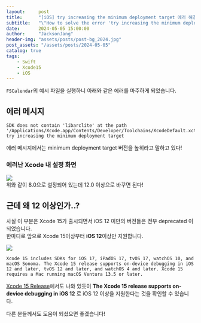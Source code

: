 ```yaml
---
layout:     post
title:      "[iOS] try increasing the minimum deployment target 에러 해결법"
subtitle:   "\"How to solve the error 'try increasing the minimum deployment target' \""
date:       2024-05-05 15:00:00
author:     "JacksonJang"
header-img: "assets/posts/post-bg_2024.jpg"
post_assets: "/assets/posts/2024-05-05"
catalog: true
tags:
    - Swift
    - Xcode15
    - iOS
---
```


`FSCalendar`의 예시 파일을 실행하니 아래와 같은 에러를 마주하게 되었습니다.

## 에러 메시지
```
SDK does not contain 'libarclite' at the path '/Applications/Xcode.app/Contents/Developer/Toolchains/XcodeDefault.xctoolchain/usr/lib/arc/libarclite_iphonesimulator.a'; try increasing the minimum deployment target
```

에러 메시지에서는 minimum deployment target 버전을 높히라고 말하고 있다!

### 에러난 Xcode 내 설정 화면
<img src="{{ page.post_assets }}/general.png" /> <br />
위와 같이 8.0으로 설정되어 있는데 12.0 이상으로 바꾸면 된다!

## 근데 왜 12 이상인가..?
사실 이 부분은 Xcode 15가 출시되면서 iOS 12 미만의 버전들은 전부 deprecated 이 되었습니다.
<br />
한마디로 앞으로 Xcode 15이상부터 **iOS 12**이상만 지원합니다.

<img src="{{ page.post_assets }}/xcode15.png" /> <br />
```
Xcode 15 includes SDKs for iOS 17, iPadOS 17, tvOS 17, watchOS 10, and macOS Sonoma. The Xcode 15 release supports on-device debugging in iOS 12 and later, tvOS 12 and later, and watchOS 4 and later. Xcode 15 requires a Mac running macOS Ventura 13.5 or later.
```
[Xcode 15 Release](https://developer.apple.com/documentation/xcode-release-notes/xcode-15-release-notes)에서도 나와 있듯이 
**The Xcode 15 release supports on-device debugging in iOS 12** 로 iOS 12 이상을 지원한다는 것을 확인할 수 있습니다.

다른 분들께서도 도움이 되셨으면 좋겠습니다!